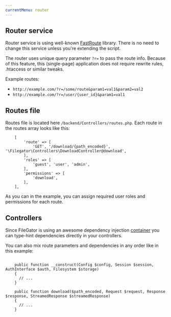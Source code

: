 ```yaml
---
currentMenu: router
---
```


## Router service

Router service is using well-known [FastRoute](https://github.com/nikic/FastRoute) library. There is no need to change this service unless you're extending the script.

The router uses unique query parameter ```?r=``` to pass the route info. Because of this feature, this (single-page) application does not require rewrite rules, .htaccess or similar tweaks.

Example routes:

- ```http://example.com/?r=/some/route&param1=val1&param2=val2```
- ```http://example.com/?r=/user/{user_id}&param1=val1```


## Routes file

Routes file is located here ```/backend/Controllers/routes.php```. Each route in the routes array looks like this:


```
    [
        'route' => [
            'GET', '/download/{path_encoded}', '\Filegator\Controllers\DownloadController@download',
        ],
        'roles' => [
            'guest', 'user', 'admin',
        ],
        'permissions' => [
            'download',
        ],
    ],
```

As you can in the example, you can assign required user roles and permissions for each route.

## Controllers

Since FileGator is using an awesome dependency injection [container](https://github.com/PHP-DI/PHP-DI) you can type-hint dependencies directly in your controllers. 

You can also mix route parameters and dependencies in any order like in this example:

```

    public function __construct(Config $config, Session $session, AuthInterface $auth, Filesystem $storage)
    {
      // ...
    }

    public function download($path_encoded, Request $request, Response $response, StreamedResponse $streamedResponse)
    {
      // ...
    }
```
